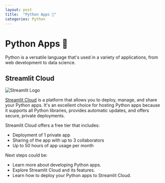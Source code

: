 ```yaml
---
layout: post
title:  "Python Apps 🐍"
categories: Python
---
```


# Python Apps 🐍

Python is a versatile language that's used in a variety of applications, from web development to data science.

## Streamlit Cloud

![Streamlit Logo](https://avatars.githubusercontent.com/u/45109972?s=48&v=4)

[Streamlit Cloud](https://streamlit.io/cloud) is a platform that allows you to deploy, manage, and share your Python apps. It's an excellent choice for hosting Python apps because it supports all Python libraries, provides automatic updates, and offers secure, private deployments.

Streamlit Cloud offers a free tier that includes:

- Deployment of 1 private app
- Sharing of the app with up to 3 collaborators
- Up to 50 hours of app usage per month

Next steps could be:

- Learn more about developing Python apps.
- Explore Streamlit Cloud and its features.
- Learn how to deploy your Python apps to Streamlit Cloud.